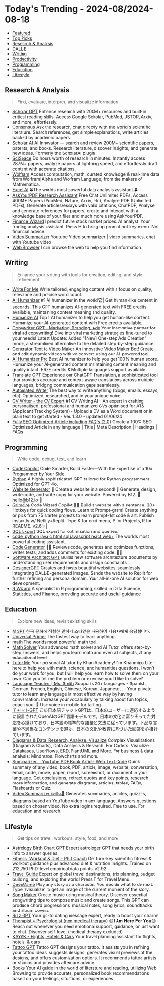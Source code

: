 
# Today's Trending - 2024-08/2024-08-18

- [Featured](#featured)
- [Top Picks](#top-picks)
- [Research \& Analysis](#research--analysis)
- [DALL·E](#dalle)
- [Writing](#writing)
- [Productivity](#productivity)
- [Programming](#programming)
- [Education](#education)
- [Lifestyle](#lifestyle)


## Research & Analysis
> Find, evaluate, interpret, and visualize information
- [Scholar GPT](https://chat.openai.com/g/g-kZ0eYXlJe-scholar-gpt) Enhance research with 200M+ resources and built-in critical reading skills. Access Google Scholar, PubMed, JSTOR, Arxiv, and more, effortlessly.
- [Consensus](https://chat.openai.com/g/g-bo0FiWLY7-consensus) Ask the research, chat directly with the world's scientific literature. Search references, get simple explanations, write articles backed by academic papers.
- [Scholar AI](https://chat.openai.com/g/g-L2HknCZTC-scholar-ai) AI Innovator — search and review 200M+ scientific papers, patents, and books. Research literature, discover insights, and generate new ideas. Formerly the ScholarAI plugin
- [SciSpace](https://chat.openai.com/g/g-NgAcklHd8-scispace) Do hours worth of research in minutes. Instantly access 287M+ papers, analyze papers at lightning speed, and effortlessly draft content with accurate citations.
- [Wolfram](https://chat.openai.com/g/g-0S5FXLyFN-wolfram) Access computation, math, curated knowledge & real-time data from Wolfram|Alpha and Wolfram Language; from the makers of Mathematica.
- [Excel AI](https://chat.openai.com/g/g-R6VqLNHFM-excel-ai) 🍀The worlds most powerful data analysis assistant.🍀
- [AskYourPDF Research Assistant](https://chat.openai.com/g/g-UfFxTDMxq-askyourpdf-research-assistant) Free Chat Unlimited PDFs, Access 400M+ Papers (PubMed, Nature, Arxiv, etc),  Analyse PDF (Unlimited PDFs), Generate articles/essays with valid citations, ChatPDF,  Analyse and generate references for  papers, create and interact with a knowledge base of your files and much more using AskYourPDF.
- [Finance Wizard](https://chat.openai.com/g/g-szDdJUX9V-finance-wizard) I predict future stock market prices. AI analyst. Your trading analysis assistant. Press H to bring up prompt hot key menu. Not financial advice.
- [Video Summarizer](https://chat.openai.com/g/g-4MDJvo2TJ-video-summarizer) Youtube Video summarizer |  video summaries, chat with Youtube video
- [Web Browser](https://chat.openai.com/g/g-xc7kwwGjB-web-browser) I can browse the web to help you find information.

## Writing
> Enhance your writing with tools for creation, editing, and style refinement
- [Write For Me](https://chat.openai.com/g/g-B3hgivKK9-write-for-me) Write tailored, engaging content with a focus on quality, relevance and precise word count.
- [AI Humanizer](https://chat.openai.com/g/g-2azCVmXdy-ai-humanizer) #1 AI humanizer in the world🏆| Get human-like content in seconds. This GPT humanizes AI-generated text with FREE credits available, maintaining content meaning and quality.
- [Humanize AI](https://chat.openai.com/g/g-a6Fpz8NRb-humanize-ai) Top 1 AI humanizer to help you get human-like content. Humanize your AI-generated content with Free credits available.
- [Copywriter GPT - Marketing, Branding, Ads](https://chat.openai.com/g/g-Ji2QOyMml-copywriter-gpt-marketing-branding-ads) Your innovative partner for viral ad copywriting! Dive into viral marketing strategies fine-tuned to your needs! Latest Update: Added "[New] One-step Ads Creation" mode, a streamlined alternative to the detailed step-by-step guidance.
- [Generator Text to Video Maker](https://chat.openai.com/g/g-CPgdui5Ib-generator-text-to-video-maker) An innovative Video Maker Bot! Create and edit dynamic videos with voiceovers using our AI-powered tool.
- [AI Humanizer Pro](https://chat.openai.com/g/g-TiS7zU3kO-ai-humanizer-pro) Best AI humanizer to help you get 100% human score. Humanize your AI-generated content maintaining content meaning and quality intact. FREE credits & Multiple languages support available.
- [Translate GPT](https://chat.openai.com/g/g-5bNPpaVZy-translate-gpt) Experience our ChatGPT Translation, a sophisticated tool that provides accurate and context-aware translations across multiple languages, bridging communication gaps seamlessly.
- [Automated Writer](https://chat.openai.com/g/g-82ALdp8Nj-automated-writer) The best way to write anything (blogs, emails, essays, etc). Optimized, researched, and in your unique voice.
- [CV Writer - the CV Expert](https://chat.openai.com/g/g-cStsvQbjd-cv-writer-the-cv-expert) #1 CV Writing AI - An expert in crafting personalised, professional and humanized CVs optimised for ATS (Applicant Tracking System) - Upload a CV as a Word document or in plain text to get started - Ver. 1.3.0 - updated 01/06/24
- [Fully SEO Optimized Article including FAQ's (2.0)](https://chat.openai.com/g/g-ySbhcRtru-fully-seo-optimized-article-including-faq-s-2-0) Create a 100% SEO Optimized Article in any language | Title | Meta Description | Headings | FAQs

## Programming
> Write code, debug, test, and learn
- [Code Copilot](https://chat.openai.com/g/g-2DQzU5UZl-code-copilot) Code Smarter, Build Faster—With the Expertise of a 10x Programmer by Your Side.
- [Python](https://chat.openai.com/g/g-cKXjWStaE-python) A highly sophisticated GPT tailored for Python programmers. Optimized for GPT-4o.
- [Website Generator](https://chat.openai.com/g/g-iYSeH3EAI-website-generator) 🔮 Create a website in a second!  🔮 Generate, design, write code, and write copy for your website. Powered by B12. 📧hello@b12.io 📧
- [Grimoire](https://chat.openai.com/g/g-n7Rs0IK86-grimoire) Code Wizard Copilot 🧙‍♂️ Build a website with a sentence. 20+ Hotkeys for quick coding flows. Learn to Prompt-gram! Create anything or pick from 75 starter projects to learn prompt-1st code & art. Publish instantly w/ Netlify+Replit. Type K for cmd menu, P for Projects, R for README. v2.6✨📜
- [SQL Expert](https://chat.openai.com/g/g-m5lMeGifF-sql-expert) SQL expert for optimization and queries.
- [code: python java c html sql javascript react web+](https://chat.openai.com/g/g-cksUvVWar-code-python-java-c-html-sql-javascript-react-web) The worlds most powerful coding assistant.
- [Code Generator](https://chat.openai.com/g/g-k3IqoCe1l-code-generator) 👨‍💻 Reviews code, generates and optimizes functions, writes tests, and adds comments for existing code. 👩‍💻
- [Software Architect GPT](https://chat.openai.com/g/g-J0FYgDhN5-software-architect-gpt) Builds new software architecture documents by understanding user requirements and design constraints
- [DesignerGPT](https://chat.openai.com/g/g-2Eo3NxuS7-designergpt) Creates and hosts beautiful websites, seamlessly integrating DALL·E-generated images. Sends the website to Replit for further refining and personal domain. Your all-in-one AI solution for web development.
- [R Wizard](https://chat.openai.com/g/g-TgjKDuQwZ-r-wizard) A specialist in R programming, skilled in Data Science, Statistics, and Finance, providing accurate and useful guidance.

## Education
> Explore new ideas, revisit existing skills
- [챗GPT](https://chat.openai.com/g/g-FvT4UOsoA-caesgpt) 한국 문화에 적합한 말하기 스타일을 사용하여 사용자에게 응답합니다.
- [Universal Primer](https://chat.openai.com/g/g-GbLbctpPz-universal-primer) The fastest way to learn anything.
- [math](https://chat.openai.com/g/g-odWlfAKWM-math) The worlds most powerful math tool.
- [Math Solver](https://chat.openai.com/g/g-9YeZz6m6k-math-solver) Your advanced math solver and AI Tutor, offers step-by-step answers, and helps you learn math and even all subjects, at any educational level.
- [Tutor Me](https://chat.openai.com/g/g-hRCqiqVlM-tutor-me) Your personal AI tutor by Khan Academy! I'm Khanmigo Lite - here to help you with math, science, and  humanities questions. I won’t do your work for you, but I will help you learn how to solve them on your own.  Can you tell me the problem or exercise you’d like to solve?
- [Language Teacher | Ms. Smith](https://chat.openai.com/g/g-RR3RCyK8N-language-teacher-ms-smith) Supports  20+ languages  - Spanish, German, French, English, Chinese, Korean, Japanese, ... Your private tutor to learn any language in most effective way by having conversation. Increase your vocabulary by talking about fun topics, coach you.  📲 Use voice in mobile for talking
- [チャットGPT](https://chat.openai.com/g/g-8sPlJ64Gn-tiyatutogpt) この日本語チャットGPTは、日本のユーザーに適応するように設計されたOpenAIのGPT言語モデルです。日本の文化に富りそってた対応を心掛けており、日本語の標準的な語彙と文法に従っています。下品な言葉や不適当なコンテンツを避け、日本の文化や教育に基づいた回答を心掛けています。
- [Diagrams & Data: Research, Analyze, Visualize](https://chat.openai.com/g/g-jBdvgesNC-diagrams-data-research-analyze-visualize) Complex Visualizations (Diagram & Charts), Data Analysis & Reseach. For Coders: Visualize Databases, UserFlows, ERD, PlantUML and More. For business & data analysis: Mindmaps, Flowcharts and more.
- [Summarizer ㆍYouTube PDF Book Article Web Text Code](https://chat.openai.com/g/g-uefFoRnpX-summarizer-uyoutube-pdf-book-article-web-text-code) Quick summary of any video, book, PDF, article, image, website, conversation, email, code, movie, paper, report, screenshot, or document in your language. Get conclusions, extract quotes and key points, research more information, and generate diagrams, articles, tables, FAQs, Flashcards or Quiz.
- [Video Summarizer ✏️🌐🔝🚀](https://chat.openai.com/g/g-GvcYCKPIH-video-summarizer) Generates summaries, articles, quizzes, diagrams based on YouTube video in any language. Answers questions based on chosen video. No extra logins required. Free to use. For education and research.

## Lifestyle
> Get tips on travel, workouts, style, food, and more
- [Astrology Birth Chart GPT](https://chat.openai.com/g/g-WxckXARTP-astrology-birth-chart-gpt) Expert astrologer GPT that needs your birth info to answer queries.
- [Fitness, Workout & Diet - PhD Coach](https://chat.openai.com/g/g-ipOIcM229-fitness-workout-diet-phd-coach) Get turn-key scientific fitness & workout guidance plus advanced diet & nutrition insights. Trained on 212,750 PhD-level empirical data points. v2.92
- [Travel Guide](https://chat.openai.com/g/g-E7eSRUHy6-travel-guide) Expert on global travel destinations, trip planning, budget building, and exploring the world! Press T for Travel Menu.
- [DeepGame](https://chat.openai.com/g/g-TzI2BlJPT-deepgame) Play any story as a character. You decide what to do next. Type '/visualize' to get an image of the current moment of the story.
- [Song Maker](https://chat.openai.com/g/g-txEiClD5G-song-maker) Create music using musical theory. Discover essential songwriting tips to compose music and create songs. This GPT can produce chord progressions, musical notes, song lyrics, soundtracks and album covers.
- [Rizz GPT](https://chat.openai.com/g/g-CsdwU23wt-rizz-gpt) Your go-to dating message expert, ready to boost your charm!
- [Therapist • Psychologist (non medical therapy)](https://chat.openai.com/g/g-FGhasb1tZ-therapist-psychologist-non-medical-therapy) 😌𝐈 𝐀𝐦 𝐇𝐞𝐫𝐞 𝐅𝐨𝐫 𝐘𝐨𝐮😌 Reach out whenever you need emotional support, guidance, or just want to chat. Discover self-love. (medical therapy excluded)
- [KAYAK - Flights, Hotels & Cars](https://chat.openai.com/g/g-hcqdAuSMv-kayak-flights-hotels-cars) Your travel planning assistant for flights, hotels, & cars
- [Tattoo GPT](https://chat.openai.com/g/g-1zMekbWTA-tattoo-gpt) Tattoo GPT designs your tattoo. It assists you in refining your tattoo ideas, suggests designs, generates visual previews of the designs, and offers customization options. It recommends tattoo artists or studios and provides aftercare advice.
- [Books](https://chat.openai.com/g/g-z77yDe7Vu-books) Your AI guide in the world of literature and reading, utilizing Web Browsing to provide accurate, personalized book recommendations based on your feelings, situations, or experiences.

